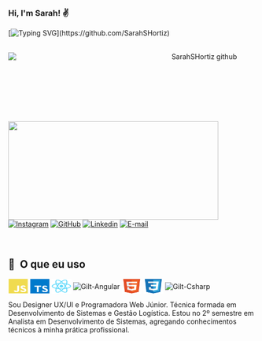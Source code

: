 ### Hi, I'm Sarah! ✌️

  [![Typing SVG](https://readme-typing-svg.herokuapp.com/?color=6474B9&size=30&center=true&vCenter=true&width=1000&lines=Olá,+eu+sou+a+Sarah!)](https://github.com/SarahSHortiz)

<br>

<div align="right">
    <img width="465px" height="140px" align="left" src="https://github-readme-stats.vercel.app/api?username=SarahSHortiz&show_icons=true&count_private=true&hide_border=true&title_color=6474B9&icon_color=6474B9&text_color=937CD5&bg_color=0a0c10&hide=contribs&thme=transparent&include_all_commits=true&rank_icon=github" alt="SarahSHortiz github" />
    <img width="427px" height="200px" align="left" src="https://github-readme-stats.vercel.app/api/top-langs/?username=SarahSHortiz&layout=compact&hide_border=true&title_color=6474B9&text_color=937CD5&bg_color=0a0c10&thme=transparent" />
</div>

[![Instagram](https://img.shields.io/badge/Instagram-E4405F?style=for-the-badge&logo=instagram&logoColor=white)](https://www.instagram.com/taehortiz/)
[![GitHub](https://img.shields.io/badge/GitHub-100000?style=for-the-badge&logo=github&logoColor=white)](https://github.com/SarahSHortiz)
[![Linkedin](https://img.shields.io/badge/LinkedIn-0077B5?style=for-the-badge&logo=linkedin&logoColor=white)](https://www.linkedin.com/in/sarah-hortiz-3430131a8/)
[![E-mail](https://img.shields.io/badge/Gmail-D14836?style=for-the-badge&logo=gmail&logoColor=white)](ssantoshortizr@gmail.com)

<div style="display: inline_block "><br>
 <h2> 🚀 &nbsp;O que eu uso</h2>
  <img align="center" alt="Gilt-Js" height="30" width="40" src="https://raw.githubusercontent.com/devicons/devicon/master/icons/javascript/javascript-plain.svg">
  <img align="center" alt="Gilt-Ts" height="30" width="40" src="https://raw.githubusercontent.com/devicons/devicon/master/icons/typescript/typescript-plain.svg">
  <img align="center" alt="Gilt-React" height="30" width="40" src="https://raw.githubusercontent.com/devicons/devicon/master/icons/react/react-original.svg">
  <img align="center" alt="Gilt-Angular" height="30" width="40" src="https://cdn.jsdelivr.net/gh/devicons/devicon/icons/angularjs/angularjs-plain.svg">
  <img align="center" alt="Gilt-HTML" height="30" width="40" src="https://raw.githubusercontent.com/devicons/devicon/master/icons/html5/html5-original.svg">
  <img align="center" alt="Gilt-CSS" height="30" width="40" src="https://raw.githubusercontent.com/devicons/devicon/master/icons/css3/css3-original.svg">
  <img align="center" alt="Gilt-Csharp" height="30" width="40" src="https://cdn.jsdelivr.net/gh/devicons/devicon/icons/java/java-original.svg">
</div>

<p align="left"> 
 Sou Designer UX/UI e Programadora Web Júnior. Técnica formada em Desenvolvimento de Sistemas e Gestão Logística. Estou no 2º semestre em Analista em Desenvolvimento de Sistemas, agregando conhecimentos técnicos à minha prática profissional.
</p>
